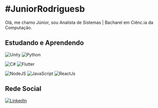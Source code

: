 #   #JuniorRodriguesb
                        
Olá, me chamo Júnior, sou Analista de Sistemas | Bacharel em Ciênc.ia da Computação. <h2>
  Estudando e Aprendendo</h2><img alt="Unity" src="https://img.shields.io/badge/unity%20-%23000000.svg?&style=for-the-badge&logo=unity&logoColor=white"/> <img alt="Python" src="https://img.shields.io/badge/python%20-%2314354C.svg?&style=for-the-badge&logo=python&logoColor=whit"/>
  

  <img alt="C#" src="https://img.shields.io/badge/c%23%20-%23239120.svg?&style=for-the-badge&logo=c-sharp&logoColor=white"/> <img alt="Flutter" src="https://img.shields.io/badge/Flutter%20-%2302569B.svg?&style=for-the-badge&logo=Flutter&logoColor=white" /> 
  
  <img alt="NodeJS" src="https://img.shields.io/badge/node.js%20-%2343853D.svg?&style=for-the-badge&logo=node.js&logoColor=white"/> <img alt="JavaScript" src="https://img.shields.io/badge/javascript%20-%23323330.svg?&style=for-the-badge&logo=javascript&logoColor=%23F7DF1E"/>
  <img alt= "ReactJs" src= "https://img.shields.io/badge/-ReactJs-61DAFB?logo=react&logoColor=white&style=for-the-badge"/>
  <h2>
  Rede Social  </h2>
  
  <a href="https://www.linkedin.com/in/JuniorRodriguesb" rel="nofollow"><img alt="LinkedIn" src="https://img.shields.io/badge/linkedin%20-%230077B5.svg?&style=for-the-badge&logo=linkedin&logoColor=white"/> </a> 
